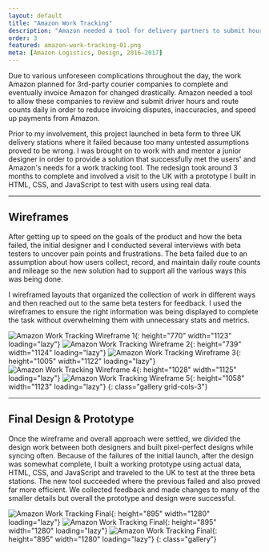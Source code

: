 ```yaml
---
layout: default
title: "Amazon Work Tracking"
description: "Amazon needed a tool for delivery partners to submit hours, mileage, and route counts daily in order to get paid."
order: 3
featured: amazon-work-tracking-01.png
meta: [Amazon Logistics, Design, 2016–2017]
---
```


Due to various unforeseen complications throughout the day, the work Amazon planned for 3rd-party courier companies to complete and eventually invoice Amazon for changed drastically. Amazon needed a tool to allow these companies to review and submit driver hours and route counts daily in order to reduce invoicing disputes, inaccuracies, and speed up payments from Amazon.

Prior to my involvement, this project launched in beta form to three UK delivery stations where it failed because too many untested assumptions proved to be wrong. I was brought on to work with and mentor a junior designer in order to provide a solution that successfully met the users' and Amazon's needs for a work tracking tool. The redesign took around 3 months to complete and involved a visit to the UK with a prototype I built in HTML, CSS, and JavaScript to test with users using real data.

---

## Wireframes

After getting up to speed on the goals of the product and how the beta failed, the initial designer and I conducted several interviews with beta testers to uncover pain points and frustrations. The beta failed due to an assumption about how users collect, record, and maintain daily route counts and mileage so the new solution had to support all the various ways this was being done.

I wireframed layouts that organized the collection of work in different ways and then reached out to the same beta testers for feedback. I used the wireframes to ensure the right information was being displayed to complete the task without overwhelming them with unnecessary stats and metrics.

![Amazon Work Tracking Wireframe 1](/images/projects/amazon-work-tracking-wf-01.png){: height="770" width="1123" loading="lazy"}
![Amazon Work Tracking Wireframe 2](/images/projects/amazon-work-tracking-wf-03.png){: height="739" width="1124" loading="lazy"}
![Amazon Work Tracking Wireframe 3](/images/projects/amazon-work-tracking-wf-05.png){: height="1005" width="1122" loading="lazy"}
![Amazon Work Tracking Wireframe 4](/images/projects/amazon-work-tracking-wf-02.png){: height="1028" width="1125" loading="lazy"}
![Amazon Work Tracking Wireframe 5](/images/projects/amazon-work-tracking-wf-04.png){: height="1058" width="1123" loading="lazy"}
{: class="gallery grid-cols-3"}

---

## Final Design &amp; Prototype

Once the wireframe and overall approach were settled, we divided the design work between both designers and built pixel-perfect designs while syncing often. Because of the failures of the initial launch, after the design was somewhat complete, I built a working prototype using actual data, HTML, CSS, and JavaScript and traveled to the UK to test at the three beta stations. The new tool succeeded where the previous failed and also proved far more efficient. We collected feedback and made changes to many of the smaller details but overall the prototype and design were successful.

![Amazon Work Tracking Final](/images/projects/amazon-work-tracking-01.png){: height="895" width="1280" loading="lazy"}
![Amazon Work Tracking Final](/images/projects/amazon-work-tracking-02.png){: height="895" width="1280" loading="lazy"}
![Amazon Work Tracking Final](/images/projects/amazon-work-tracking-03.png){: height="895" width="1280" loading="lazy"}
{: class="gallery"}

